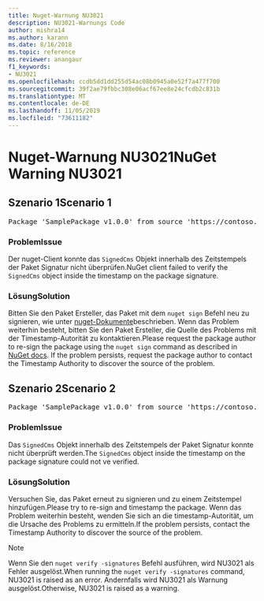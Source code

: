 ```yaml
---
title: Nuget-Warnung NU3021
description: NU3021-Warnungs Code
author: mishra14
ms.author: karann
ms.date: 8/16/2018
ms.topic: reference
ms.reviewer: anangaur
f1_keywords:
- NU3021
ms.openlocfilehash: ccdb5dd1dd255d54ac08b0945a0e52f7a477f700
ms.sourcegitcommit: 39f2ae79fbbc308e06acf67ee8e24cfcdb2c831b
ms.translationtype: MT
ms.contentlocale: de-DE
ms.lasthandoff: 11/05/2019
ms.locfileid: "73611182"
---
```

# <a name="nuget-warning-nu3021"></a><span data-ttu-id="b12a1-103">Nuget-Warnung NU3021</span><span class="sxs-lookup"><span data-stu-id="b12a1-103">NuGet Warning NU3021</span></span>

## <a name="scenario-1"></a><span data-ttu-id="b12a1-104">Szenario 1</span><span class="sxs-lookup"><span data-stu-id="b12a1-104">Scenario 1</span></span>

<pre>Package 'SamplePackage v1.0.0' from source 'https://contoso.com/index.json': The primary signature's timestamp signature validation failed.</pre>

### <a name="issue"></a><span data-ttu-id="b12a1-105">Problem</span><span class="sxs-lookup"><span data-stu-id="b12a1-105">Issue</span></span>

<span data-ttu-id="b12a1-106">Der nuget-Client konnte das `SignedCms` Objekt innerhalb des Zeitstempels der Paket Signatur nicht überprüfen.</span><span class="sxs-lookup"><span data-stu-id="b12a1-106">NuGet client failed to verify the `SignedCms` object inside the timestamp on the package signature.</span></span>


### <a name="solution"></a><span data-ttu-id="b12a1-107">Lösung</span><span class="sxs-lookup"><span data-stu-id="b12a1-107">Solution</span></span>

<span data-ttu-id="b12a1-108">Bitten Sie den Paket Ersteller, das Paket mit dem `nuget sign` Befehl neu zu signieren, wie unter [nuget-Dokumente](https://docs.microsoft.com/nuget/create-packages/sign-a-package)beschrieben. Wenn das Problem weiterhin besteht, bitten Sie den Paket Ersteller, die Quelle des Problems mit der Timestamp-Autorität zu kontaktieren.</span><span class="sxs-lookup"><span data-stu-id="b12a1-108">Please request the package author to re-sign the package using the `nuget sign` command as described in [NuGet docs](https://docs.microsoft.com/nuget/create-packages/sign-a-package). If the problem persists, request the package author to contact the Timestamp Authority to discover the source of the problem.</span></span>



## <a name="scenario-2"></a><span data-ttu-id="b12a1-109">Szenario 2</span><span class="sxs-lookup"><span data-stu-id="b12a1-109">Scenario 2</span></span>

<pre>Package 'SamplePackage v1.0.0' from source 'https://contoso.com/index.json': The timestamp signature validation failed.</pre>

### <a name="issue"></a><span data-ttu-id="b12a1-110">Problem</span><span class="sxs-lookup"><span data-stu-id="b12a1-110">Issue</span></span>

<span data-ttu-id="b12a1-111">Das `SignedCms` Objekt innerhalb des Zeitstempels der Paket Signatur konnte nicht überprüft werden.</span><span class="sxs-lookup"><span data-stu-id="b12a1-111">The `SignedCms` object inside the timestamp on the package signature could not ve verified.</span></span>


### <a name="solution"></a><span data-ttu-id="b12a1-112">Lösung</span><span class="sxs-lookup"><span data-stu-id="b12a1-112">Solution</span></span>

<span data-ttu-id="b12a1-113">Versuchen Sie, das Paket erneut zu signieren und zu einem Zeitstempel hinzufügen.</span><span class="sxs-lookup"><span data-stu-id="b12a1-113">Please try to re-sign and timestamp the package.</span></span> <span data-ttu-id="b12a1-114">Wenn das Problem weiterhin besteht, wenden Sie sich an die timestamp-Autorität, um die Ursache des Problems zu ermitteln.</span><span class="sxs-lookup"><span data-stu-id="b12a1-114">If the problem persists, contact the Timestamp Authority to discover the source of the problem.</span></span>


> [!Note]
> <span data-ttu-id="b12a1-115">Wenn Sie den `nuget verify -signatures` Befehl ausführen, wird NU3021 als Fehler ausgelöst.</span><span class="sxs-lookup"><span data-stu-id="b12a1-115">When running the `nuget verify -signatures` command, NU3021 is raised as an error.</span></span> <span data-ttu-id="b12a1-116">Andernfalls wird NU3021 als Warnung ausgelöst.</span><span class="sxs-lookup"><span data-stu-id="b12a1-116">Otherwise, NU3021 is raised as a warning.</span></span>